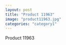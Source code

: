 ```yaml
---
layout: post
title: "Product 11963"
image: "product11963.jpg"
categories: "category1"
---
```

Product 11963

